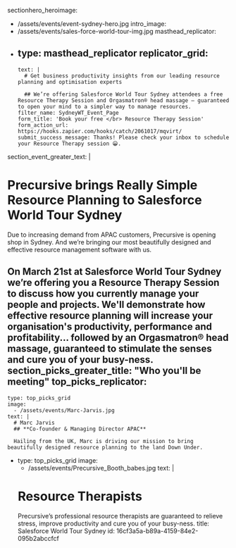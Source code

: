 sectionhero_heroimage:
  - /assets/events/event-sydney-hero.jpg
intro_image:
  - /assets/events/sales-force-world-tour-img.jpg
masthead_replicator:
  - 
    type: masthead_replicator
    replicator_grid:
      - 
        text: |
          # Get business productivity insights from our leading resource planning and optimisation experts
          
          ## We’re offering Salesforce World Tour Sydney attendees a free Resource Therapy Session and Orgasmatron® head massage – guaranteed to open your mind to a simpler way to manage resources.
        filter_name: SydneyWT_Event_Page
        form_title: 'Book your free </br> Resource Therapy Session'
        form_action_url: https://hooks.zapier.com/hooks/catch/2061017/mqvirt/
        submit_success_message: Thanks! Please check your inbox to schedule your Resource Therapy session 😀.
section_event_greater_text: |
  # Precursive brings Really Simple Resource Planning to Salesforce World Tour Sydney
  
  Due to increasing demand from APAC customers, Precursive is opening shop in Sydney. And we’re bringing our most beautifully designed and effective resource management software with us.
  
  On **March 21st at Salesforce World Tour Sydney** we’re offering you a Resource Therapy Session to discuss how you currently manage your people and projects. We'll demonstrate how effective resource planning will increase your organisation's productivity, performance and profitability...  followed by an Orgasmatron® head massage, guaranteed to stimulate the senses and cure you of your busy-ness.
section_picks_greater_title: "Who you'll be meeting"
top_picks_replicator:
  - 
    type: top_picks_grid
    image:
      - /assets/events/Marc-Jarvis.jpg
    text: |
      # Marc Jarvis
      ## **Co-founder & Managing Director APAC**
      
      Hailing from the UK, Marc is driving our mission to bring beautifully designed resource planning to the land Down Under.
  - 
    type: top_picks_grid
    image:
      - /assets/events/Precursive_Booth_babes.jpg
    text: |
      # Resource Therapists
      Precursive’s professional resource therapists are guaranteed to relieve stress, improve productivity and cure you of your busy-ness.
title: Salesforce World Tour Sydney
id: 16cf3a5a-b89a-4159-84e2-095b2abccfcf
